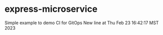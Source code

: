 # express-microservice

Simple example to demo CI for GitOps
New line at Thu Feb 23 16:42:17 MST 2023


